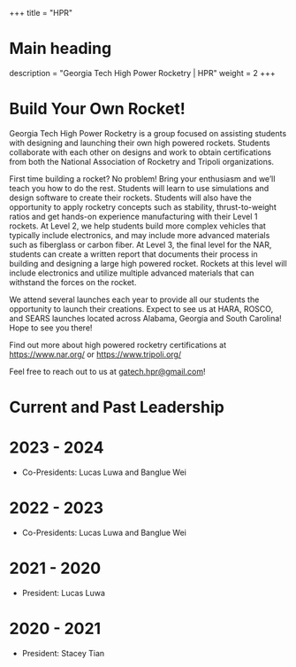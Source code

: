 +++
title = "HPR"
# Main heading
description = "Georgia Tech High Power Rocketry | HPR"
weight = 2
+++

# Build Your Own Rocket!

Georgia Tech High Power Rocketry is a group focused on assisting students with designing and launching their own high powered rockets. Students collaborate with each other on designs and work to obtain certifications from both the National Association of Rocketry and Tripoli organizations.

First time building a rocket? No problem! Bring your enthusiasm and we’ll teach you how to do the rest. Students will learn to use simulations and design software to create their rockets. Students will also have the opportunity to apply rocketry concepts such as stability, thrust-to-weight ratios and get hands-on experience manufacturing with their Level 1 rockets. At Level 2, we help students build more complex vehicles that typically include electronics, and may include more advanced materials such as fiberglass or carbon fiber. At Level 3, the final level for the NAR, students can create a written report that documents their process in building and designing a large high powered rocket. Rockets at this level will include electronics and utilize multiple advanced materials that can withstand the forces on the rocket.

We attend several launches each year to provide all our students the opportunity to launch their creations. Expect to see us at HARA, ROSCO, and SEARS launches located across Alabama, Georgia and South Carolina! Hope to see you there! 

Find out more about high powered rocketry certifications at https://www.nar.org/ or https://www.tripoli.org/

Feel free to reach out to us at gatech.hpr@gmail.com!

# Current and Past Leadership
# 2023 - 2024
- Co-Presidents: Lucas Luwa and Banglue Wei
# 2022 - 2023
- Co-Presidents: Lucas Luwa and Banglue Wei
# 2021 - 2020
- President: Lucas Luwa
# 2020 - 2021 
- President: Stacey Tian 